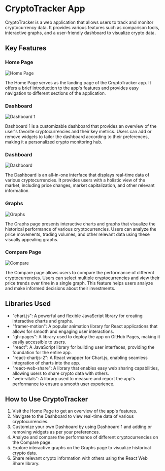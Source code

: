 # CryptoTracker App

CryptoTracker is a web application that allows users to track and monitor cryptocurrency data. It provides various features such as comparison tools, interactive graphs, and a user-friendly dashboard to visualize crypto data.

## Key Features

### Home Page

![Home Page](https://github.com/prazivi/CryptoTracker/blob/master/snapshots/Home.png)

The Home Page serves as the landing page of the CryptoTracker app. It offers a brief introduction to the app's features and provides easy navigation to different sections of the application.

### Dashboard

![Dashboard 1](https://github.com/prazivi/CryptoTracker/blob/master/snapshots/Dashboard-1.png)

Dashboard 1 is a customizable dashboard that provides an overview of the user's favorite cryptocurrencies and their key metrics. Users can add or remove widgets to tailor the dashboard according to their preferences, making it a personalized crypto monitoring hub.

### Dashboard

![Dashboard](https://github.com/prazivi/CryptoTracker/blob/master/snapshots/Dashboard.png)

The Dashboard is an all-in-one interface that displays real-time data of various cryptocurrencies. It provides users with a holistic view of the market, including price changes, market capitalization, and other relevant information.


### Graphs

![Graphs](https://github.com/prazivi/CryptoTracker/blob/master/snapshots/graphs.png)

The Graphs page presents interactive charts and graphs that visualize the historical performance of various cryptocurrencies. Users can analyze the price movements, trading volumes, and other relevant data using these visually appealing graphs.

### Compare Page

![Compare](https://github.com/prazivi/CryptoTracker/blob/master/snapshots/Compare.png)

The Compare page allows users to compare the performance of different cryptocurrencies. Users can select multiple cryptocurrencies and view their price trends over time in a single graph. This feature helps users analyze and make informed decisions about their investments.

## Libraries Used

- "chart.js": A powerful and flexible JavaScript library for creating interactive charts and graphs.
- "framer-motion": A popular animation library for React applications that allows for smooth and engaging user interactions.
- "gh-pages": A library used to deploy the app on GitHub Pages, making it easily accessible to users.
- "react": A JavaScript library for building user interfaces, providing the foundation for the entire app.
- "react-chartjs-2": A React wrapper for Chart.js, enabling seamless integration of charts into the app.
- "react-web-share": A library that enables easy web sharing capabilities, allowing users to share crypto data with others.
- "web-vitals": A library used to measure and report the app's performance to ensure a smooth user experience.

## How to Use CryptoTracker

1. Visit the Home Page to get an overview of the app's features.
2. Navigate to the Dashboard to view real-time data of various cryptocurrencies.
3. Customize your own Dashboard by using Dashboard 1 and adding or removing widgets as per your preferences.
4. Analyze and compare the performance of different cryptocurrencies on the Compare page.
5. Explore interactive graphs on the Graphs page to visualize historical crypto data.
6. Share relevant crypto information with others using the React Web Share library.



